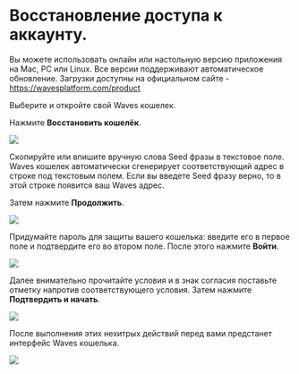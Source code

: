 # **Восстановление доступа к аккаунту**.

Вы можете использовать онлайн или настольную версию приложения на Mac, PC или Linux. Все версии поддерживают автоматическое обновление. Загрузки доступны на официальном сайте - https://wavesplatform.com/product

Выберите и откройте свой Waves кошелек.

Нажмите **Восстановить кошелёк**.

![](/_assets/account_restoring_01.png)

Скопируйте или впишите вручную слова Seed фразы в текстовое поле.
Waves кошелек автоматически сгенерирует соответствующий адрес в строке под текстовым полем. Если вы введете Seed фразу верно, то в этой строке появится ваш Waves адрес.

Затем нажмите **Продолжить**.

![](/_assets/account_restoring_02.png)

Придумайте пароль для защиты вашего кошелька: введите его в первое поле и подтвердите его во втором поле.
После этого нажмите **Войти**.  

![](/_assets/account_restoring_003.png)

Далее внимательно прочитайте условия и в знак согласия поставьте отметку напротив соответствующего условия.
Затем нажмите **Подтвердить и начать**.

![](/_assets/account_restoring_04.png)

После выполнения этих нехитрых действий перед вами предстанет интерфейс Waves кошелька.

![](/_assets/account_restoring_05.png)
